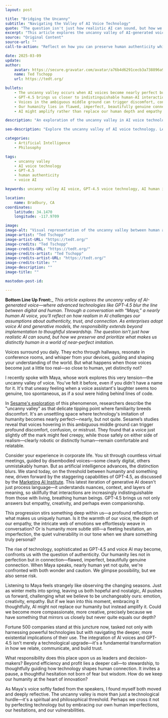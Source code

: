 ```yaml
---
layout: post

title: "Bridging the Uncanny"
subtitle: "Navigating the Valley of AI Voice Technology"
quote: "The question isn't just how realistic AI can sound, but how we preserve and prioritize what makes us distinctly human in a world of near-perfect imitation."
excerpt: "This article explores the uncanny valley of AI-generated voice—where advanced technologies like GPT-4.5 blur the line between digital and human. Through a conversation with 'Maya,' a nearly human AI voice, you'll reflect on how realism in AI challenges our assumptions about authenticity, trust, and connection. As enterprises adopt voice AI and generative models, the responsibility extends beyond implementation to thoughtful stewardship."
source: "Original Content"
source-url: ""
call-to-action: "Reflect on how you can preserve human authenticity while embracing AI advancement"

date: 2025-03-09
update:
author:
    avatar: https://secure.gravatar.com/avatar/a76b4d6291cecb3a738896a971bfb903?s=512&d=mp&r=g
    name: Ted Tschopp
    url: https://tedt.org/

bullets:
    - The uncanny valley occurs when AI voices become nearly perfect but not quite human
    - GPT-4.5 brings us closer to indistinguishable human-AI interactions
    - Voices in the ambiguous middle ground can trigger discomfort, confusion, or mistrust
    - Our humanity lies in flawed, imperfect, beautifully genuine connection
    - AI might amplify rather than replace our human depth and empathy

description: "An exploration of the uncanny valley in AI voice technology, examining how nearly human AI voices challenge our understanding of authenticity and what makes us uniquely human in an age of advanced artificial intelligence."

seo-description: "Explore the uncanny valley of AI voice technology. Learn how nearly human AI voices challenge authenticity and what preserves our unique humanity."

categories: 
    - Artificial Intelligence
    - Philosophy

tags: 
    - uncanny valley
    - AI voice technology
    - GPT-4.5
    - human authenticity
    - voice AI

keywords: uncanny valley AI voice, GPT-4.5 voice technology, AI human interaction, voice AI authenticity, artificial intelligence humanity, AI conversation

location:
    name: Bradbury, CA
coordinates:
    latitude: 34.1470
    longitude: -117.9709

image: 
image-alt: "Visual representation of the uncanny valley between human and AI voices"
image-artist: "Ted Tschopp"
image-artist-URL: "https://tedt.org/"
image-credits: "Ted Tschopp"
image-credits-URL: "https://tedt.org/"
image-credits-artist: "Ted Tschopp"
image-credits-artist-URL: "https://tedt.org/"
image-credits-title: ""
image-description: ""
image-title: ""

mastodon-post-id: 

---
```


**Bottom Line Up Front:**_ _This article explores the uncanny valley of AI-generated voice—where advanced technologies like GPT-4.5 blur the line between digital and human. Through a conversation with “Maya,” a nearly human AI voice, you'll reflect on how realism in AI challenges our assumptions about authenticity, trust, and connection. As enterprises adopt voice AI and generative models, the responsibility extends beyond implementation to thoughtful stewardship. The question isn’t just how realistic AI can sound, but how we preserve and prioritize what makes us distinctly human in a world of near-perfect imitation._

Voices surround you daily. They echo through hallways, resonate in conference rooms, and whisper from your devices, guiding and shaping your understanding of the world. But what happens when those voices become just a little too real—so close to human, yet distinctly not?

I recently spoke with Maya, whose work explores this very tension—the uncanny valley of voice. You've felt it before, even if you didn't have a name for it. It's that uneasy feeling when a voice assistant's laughter seems too genuine, too spontaneous, as if a soul were hiding behind lines of code.

In [Sesame's exploration](https://www.sesame.com/research/crossing_the_uncanny_valley_of_voice) of this phenomenon, researchers describe the "uncanny valley" as that delicate tipping point where familiarity breeds discomfort. It's an unsettling space where technology's imitation of humanity becomes nearly perfect—nearly, but not quite. Sesame’s studies reveal that voices hovering in this ambiguous middle ground can trigger profound discomfort, confusion, or mistrust. They found that a voice just slightly off the mark might feel creepy, while those safely on either side of realism—clearly robotic or distinctly human—remain comfortable and relatable.

Consider your experience in corporate life. You sit through countless virtual meetings, guided by disembodied voices—some clearly digital, others unmistakably human. But as artificial intelligence advances, the distinction blurs. We stand today, on the threshold between humanity and something new, driven forward by the staggering capabilities of GPT-4.5, as discussed by the [Marketing AI Institute](https://www.marketingaiinstitute.com/blog/gpt-4.5). This latest iteration of generative AI doesn't just process language—it understands nuances, context, and layers of meaning, so skillfully that interactions are increasingly indistinguishable from those with living, breathing human beings. GPT-4.5 brings us not only answers but empathy, creativity, and perhaps even companionship.

This progression stirs something deep within us—a profound reflection on what makes us uniquely human. Is it the warmth of our voice, the depth of our empathy, the intricate web of emotions we effortlessly weave in conversation? Or is humanity more subtle still—a fleeting hesitation, an imperfection, the quiet vulnerability in our tone when we share something truly personal?

The rise of technology, sophisticated as GPT-4.5 and voice AI may become, confronts us with the question of authenticity. Our humanity lies not in perfection but in connection—flawed, imperfect, beautifully genuine connection. When Maya speaks, nearly human yet not quite, we're confronted with both wonder and caution. We glimpse possibility, but we also sense risk.

Listening to Maya feels strangely like observing the changing seasons. Just as winter melts into spring, leaving us both hopeful and nostalgic, AI pushes us forward, challenging what we believe to be unchangeably ours: emotion, creativity, empathy. But if we lean into this moment, embracing it thoughtfully, AI might not replace our humanity but instead amplify it. Could we become more compassionate, more creative, precisely because we have something that mirrors us closely but never quite equals our depth?

Fortune 500 companies stand at this juncture now, tasked not only with harnessing powerful technologies but with navigating the deeper, more existential implications of their use. The integration of AI voices and GPT-4.5 isn't merely a technological upgrade—it's a fundamental transformation in how we relate, communicate, and build trust.

What responsibility does this place upon us as leaders and decision-makers? Beyond efficiency and profit lies a deeper call—to stewardship, to thoughtfully guiding how technology shapes human connection. It invites a pause, a thoughtful hesitation not born of fear but wisdom. How do we keep our humanity at the heart of innovation?

As Maya's voice softly faded from the speakers, I found myself both moved and deeply reflective. The uncanny valley is more than just a technological hurdle—it's a spiritual and philosophical threshold. Perhaps we cross it not by perfecting technology but by embracing our own human imperfections, our hesitations, and our vulnerabilities.
